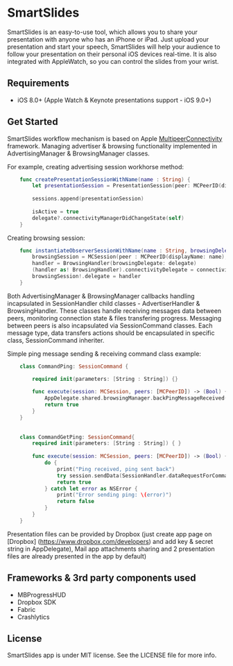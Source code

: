 # SmartSlides

SmartSlides is an easy-to-use tool, which allows you to share your presentation with anyone who has an iPhone or iPad. Just upload your presentation and start your speech, SmartSlides will help your audience to follow your presentation on their personal iOS devices real-time. It is also integrated with AppleWatch, so you can control the slides from your wrist.

## Requirements

* iOS 8.0+ (Apple Watch & Keynote presentations support - iOS 9.0+)

## Get Started

SmartSlides workflow mechanism is based on Apple [MultipeerConnectivity](https://developer.apple.com/library/ios/documentation/MultipeerConnectivity/Reference/MultipeerConnectivityFramework/) framework. Managing advertiser & browsing functionality implemented in AdvertisingManager & BrowsingManager classes.

For example, creating advertising session workhorse method:

```swift
    func createPresentationSessionWithName(name : String) {
        let presentationSession = PresentationSession(peer: MCPeerID(displayName: name), serviceType: kServiceTypeName, delegate:     handler, index: 0, creationDate: NSDate(), broadcastingDevice: UIDevice().model)
        
        sessions.append(presentationSession)
        
        isActive = true
        delegate?.connectivityManagerDidChangeState(self)
    }
```
Creating browsing session:

```swift
    func instantiateObserverSessionWithName(name : String, browsingDelegate delegate : BrowsingHandlerDelegate?) {
        browsingSession = MCSession(peer : MCPeerID(displayName: name), securityIdentity : nil, encryptionPreference: .None)
        handler = BrowsingHandler(browsingDelegate: delegate)
        (handler as! BrowsingHandler).connectivityDelegate = connectivityDelegate
        browsingSession!.delegate = handler
    }
```
Both AdvertisingManager & BrowsingManager callbacks handling incapsulated in SessionHandler child classes - AdvertiserHandler & BrowsingHandler. These classes handle receiving messages data between peers, monitoring connection state & files transfering progress. Messaging between peers is also incapsulated via SessionCommand classes. Each message type, data transfers actions should be encapsulated in specific class, SessionCommand inheriter.

Simple ping message sending & receiving command class example:

```swift
    class CommandPing: SessionCommand {

        required init(parameters: [String : String]) {}
        
        func execute(session: MCSession, peers: [MCPeerID]) -> (Bool) {
            AppDelegate.shared.browsingManager.backPingMessageReceived()
            return true
        }
    }
    
    
    class CommandGetPing: SessionCommand{
        required init(parameters: [String : String]) { }
        
        func execute(session: MCSession, peers: [MCPeerID]) -> (Bool) {
            do {
                print("Ping received, ping sent back")
                try session.sendData(SessionHandler.dataRequestForCommandType(.PingServer, parameters: nil), toPeers: peers, withMode: .Reliable)
                return true
            } catch let error as NSError {
                print("Error sending ping: \(error)")
                return false
            }
        }
    }

```

Presentation files can be provided by Dropbox (just create app page on [Dropbox] (https://www.dropbox.com/developers) and add key & secret string in AppDelegate), Mail app attachments sharing and 2 presentation files are already presented in the app by default)

## Frameworks & 3rd party components used

* MBProgressHUD
* Dropbox SDK
* Fabric
* Crashlytics

## License

SmartSlides app is under MIT license. See the LICENSE file for more info.
